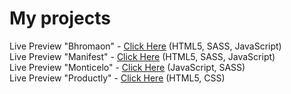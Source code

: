 # My projects
Live Preview "Bhromaon" - [Click Here](https://ukrshadow.github.io/my-projects/beetroot-projects/Bhromaon) (HTML5, SASS, JavaScript)
<br />
Live Preview "Manifest" - [Click Here](https://ukrshadow.github.io/my-projects/beetroot-projects/Manifest) (HTML5, SASS, JavaScript)
<br />
Live Preview "Monticelo" - [Click Here](https://ukrshadow.github.io/my-projects/beetroot-projects/Monticelo)  (JavaScript, SASS)
<br />
Live Preview "Productly" - [Click Here](https://ukrshadow.github.io/my-projects/beetroot-projects/Productly)  (HTML5, CSS)
<br /> 
